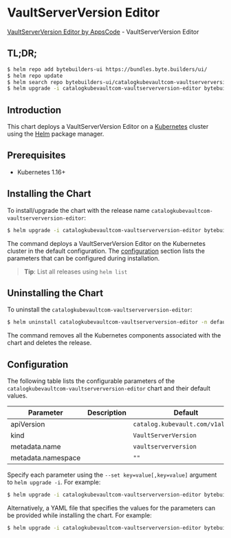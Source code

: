 # VaultServerVersion Editor

[VaultServerVersion Editor by AppsCode](https://byte.builders) - VaultServerVersion Editor

## TL;DR;

```bash
$ helm repo add bytebuilders-ui https://bundles.byte.builders/ui/
$ helm repo update
$ helm search repo bytebuilders-ui/catalogkubevaultcom-vaultserverversion-editor --version=v0.4.5
$ helm upgrade -i catalogkubevaultcom-vaultserverversion-editor bytebuilders-ui/catalogkubevaultcom-vaultserverversion-editor -n default --create-namespace --version=v0.4.5
```

## Introduction

This chart deploys a VaultServerVersion Editor on a [Kubernetes](http://kubernetes.io) cluster using the [Helm](https://helm.sh) package manager.

## Prerequisites

- Kubernetes 1.16+

## Installing the Chart

To install/upgrade the chart with the release name `catalogkubevaultcom-vaultserverversion-editor`:

```bash
$ helm upgrade -i catalogkubevaultcom-vaultserverversion-editor bytebuilders-ui/catalogkubevaultcom-vaultserverversion-editor -n default --create-namespace --version=v0.4.5
```

The command deploys a VaultServerVersion Editor on the Kubernetes cluster in the default configuration. The [configuration](#configuration) section lists the parameters that can be configured during installation.

> **Tip**: List all releases using `helm list`

## Uninstalling the Chart

To uninstall the `catalogkubevaultcom-vaultserverversion-editor`:

```bash
$ helm uninstall catalogkubevaultcom-vaultserverversion-editor -n default
```

The command removes all the Kubernetes components associated with the chart and deletes the release.

## Configuration

The following table lists the configurable parameters of the `catalogkubevaultcom-vaultserverversion-editor` chart and their default values.

|     Parameter      | Description |                   Default                   |
|--------------------|-------------|---------------------------------------------|
| apiVersion         |             | <code>catalog.kubevault.com/v1alpha1</code> |
| kind               |             | <code>VaultServerVersion</code>             |
| metadata.name      |             | <code>vaultserverversion</code>             |
| metadata.namespace |             | <code>""</code>                             |


Specify each parameter using the `--set key=value[,key=value]` argument to `helm upgrade -i`. For example:

```bash
$ helm upgrade -i catalogkubevaultcom-vaultserverversion-editor bytebuilders-ui/catalogkubevaultcom-vaultserverversion-editor -n default --create-namespace --version=v0.4.5 --set apiVersion=catalog.kubevault.com/v1alpha1
```

Alternatively, a YAML file that specifies the values for the parameters can be provided while
installing the chart. For example:

```bash
$ helm upgrade -i catalogkubevaultcom-vaultserverversion-editor bytebuilders-ui/catalogkubevaultcom-vaultserverversion-editor -n default --create-namespace --version=v0.4.5 --values values.yaml
```
